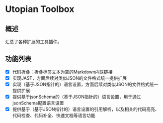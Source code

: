 # Utopian Toolbox

## 概述

汇总了各种扩展的工具插件。

## 功能列表

* [X] 代码折叠：折叠标签文本为空的Markdown内联链接
* [X] 实现JAST，方面后续对类似JSON的文件格式统一提供扩展
* [X] 实现（基于JSON指针的）语言设置，方面后续对类似JSON的文件格式统一提供扩展
* [X] 提供基于jsonSchema的（基于JSON指针的）语言设置，用于通过jsonSchema配置语言设置
* [X] 提供基于（基于JSON指针的）语言设置的引用解析，以及相关的代码高亮、代码检查、代码补全、快速文档等语言功能
